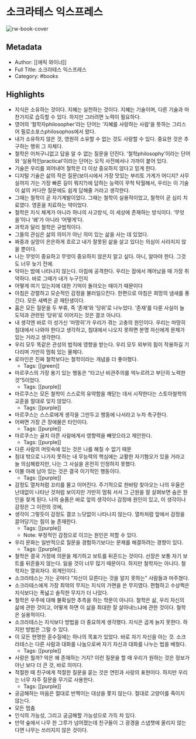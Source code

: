 # 소크라테스 익스프레스

![rw-book-cover](https://readwise-assets.s3.amazonaws.com/static/images/default-book-icon-1.a08c56e2fedd.png)

## Metadata
- Author: [[에릭 와이너]]
- Full Title: 소크라테스 익스프레스
- Category: #books

## Highlights
- 지식은 소유하는 것이다. 지혜는 실천하는 것이다. 지혜는 기술이며, 다른 기술과 마찬가지로 습득할 수 있다. 하지만 그러려면 노력이 필요하다.
- 영어의 ‘철학자philosopher’라는 단어는 ‘지혜를 사랑하는 사람’을 뜻하는 그리스어 필로소포스philosophos에서 왔다.
- 내가 소유하지 않은 것, 영원히 소유할 수 없는 것도 사랑할 수 있다. 중요한 것은 추구하는 행위 그 자체다.
- 철학은 어처구니없고 답을 알 수 없는 질문을 던진다. ‘철학philosophy’이라는 단어와 ‘실용적인practical’이라는 단어는 오직 사전에서나 가까이 붙어 있다.
- 기술은 우리를 꾀어내어 철학은 더 이상 중요하지 않다고 믿게 한다.
- 디지털 기술은 삶의 작은 질문(보이시에서 가장 맛있는 부리토 가게가 어디지? 사무실까지 가는 가장 빠른 길이 뭐지?)에 답하는 능력이 무척 탁월해서, 우리는 이 기술이 삶의 커다란 질문에도 쉽게 답해줄 거라고 생각한다.
- 그때는 철학이 곧 자기계발이었다. 그때는 철학이 실용적이었고, 철학이 곧 심리 치료였다. 영혼을 치료하는 약이었다.
- 철학은 지식 체계가 아니라 하나의 사고방식, 이 세상에 존재하는 방식이다. ‘무엇을’이나 ‘왜’가 아니라 ‘어떻게’다.
- 과학과 달리 철학은 규범적이다.
- 그들의 관심은 삶의 의미가 아닌 의미 있는 삶을 사는 데 있었다.
- 짜증과 실망이 은은하게 흐르고 내가 잘못된 삶을 살고 있다는 의심이 사라지지 않을 뿐이다.
- 나는 무엇이 중요하고 무엇이 중요하지 않은지 알고 싶다. 아니, 알아야 한다. 그것도 너무 늦기 전에.
- 악마는 밤에 나타나지 않는다. 아침에 공격한다. 우리는 잠에서 깨어났을 때 가장 취약하다. 바로 그때가 내가 누구인지
- 어떻게 여기 있는지에 대한 기억이 돌아오는 때이기 때문이다
- 아침은 강렬하고 모순적인 감정을 불러일으킨다. 한편으로 아침은 희망의 냄새를 풍긴다. 모든 새벽은 곧 재탄생이다.
- 흄은 모든 질문을 두 부류, 즉 ‘존재’와 ‘당위’로 나누었다. ‘존재’를 다룬 사실이 늘 도덕과 관련된 ‘당위’로 이어지는 것은 결코 아니다.
- 내 생각엔 바로 이 성가신 ‘마땅히’가 우리가 겪는 고충의 원인이다. 우리는 마땅히 침대에서 나와야 한다고 생각하고, 침대에서 나오지 못하면 분명 자신에게 문제가 있는 거라고 생각한다.
- 우리 모두 똑같은 관성의 법칙에 영향을 받는다. 우리 모두 외부의 힘이 작용하길 기다리며 가만히 멈춰 있는 물체다.
- 로마인은 진짜 철학보다는 철학이라는 개념을 더 좋아했다.
    - Tags: [[green]] 
- 마르쿠스의 가장 용기 있는 행동은 “타고난 비관주의를 억누르려고 부단히 노력한 것”5이었다.
    - Tags: [[purple]] 
- 마르쿠스는 모든 철학이 스스로의 유약함을 깨닫는 데서 시작한다는 스토아철학의 교훈을 절대로 잊지 않았다.
    - Tags: [[purple]] 
- 마르쿠스는 스스로에게 생각을 그만두고 행동에 나서라고 누차 촉구한다.
- 어쩌면 가장 큰 장애물은 타인이다.
    - Tags: [[purple]] 
- 마르쿠스는 골치 아픈 사람에게서 영향력을 빼앗으라고 제안한다.
    - Tags: [[purple]] 
- 다른 사람의 머릿속에 있는 것은 나를 해칠 수 없기 때문
- 침대 밖으로 나가지 못하는 내 무능력의 핵심에는 교활한 자기혐오가 있을 거라고 늘 의심해왔지만, 나는 그 사실을 온전히 인정하지 못했다.
- 이불 아래 남아 있는 것은 결국 이기적인 행동이다.
    - Tags: [[purple]] 
- 감정도 열차처럼 꼬리를 물고 이어진다. 주기적으로 한바탕 찾아오는 나의 우울은 난데없이 나타난 것처럼 보이지만 가만히 멈춰 서서 그 근원을 잘 살펴보면 숨은 원인을 찾게 된다. 나의 슬픔은 바로 앞의 생각이나 감정에 원인이 있고, 이 생각이나 감정은 그 이전의 것에,
- 생각이 그렇듯이 감정도 결코 느닷없이 나타나지 않는다. 열차처럼 앞에서 감정을 끌어당기는 힘이 늘 존재한다.
    - Tags: [[purple]] 
    - Note: 부정적인 감정으로 이끄는 원인은 피할 수 있다.
- 우리 문화는 일반적으로 질문을 경험하기보다는 문제를 해결하려는 경향이 있다.
    - Tags: [[purple]] 
- 철학은 결국 가정에 의문을 제기하고 보트를 뒤흔드는 것이다. 선장은 보통 자기 보트를 뒤흔들지 않는다. 잃을 것이 너무 많기 때문이다. 하지만 철학자는 아니다. 철학자는 열외자다. 외계인이다.
- 소크라테스는 가는 곳마다 “자신이 모른다는 것을 알지 못하는” 사람들과 마주쳤다.
- 소크라테스에게 가장 최악의 무지는 지식의 가면을 쓴 무지였다. 편협하고 수상쩍은 지식보다는 폭넓고 솔직한 무지가 더 나았다.
- 철학은 우주에 대해 불확실한 추측을 하는 학문이 아니다. 철학은 삶, 우리 자신의 삶에 관한 것이고, 어떻게 하면 이 삶을 최대한 잘 살아내느냐에 관한 것이다. 철학은 실용적이다.
- 소크라테스는 지식보다 방법을 더 중요하게 생각했다. 지식은 곱게 늙지 못한다. 하지만 방법은 그럴 수 있다.
- 이 모든 현명한 훈수질에는 하나의 목표가 있었다. 바로 자기 자신을 아는 것. 소크라테스는 다른 사람과 대화를 나눔으로써 자기 자신과 대화를 나누는 법을 배웠다.
    - Tags: [[purple]] 
- 사랑은 뭘까? 악은 왜 존재하는 거지? 이런 질문을 할 때 우리가 원하는 것은 정보가 아닌 보다 더 큰 것, 바로 의미다.
- 적절한 때 친구에게 적절한 질문을 묻는 것은 연민과 사랑의 표현이다. 하지만 우리는 너무 자주 질문을 무기로 사용한다.
    - Tags: [[purple]] 
- 궁금해하는 마음은 절대로 반짝이는 대상을 쫓지 않는다. 절대로 고양이를 죽이지 않는다.
- 모든 멈춤
- 인식의 가능성, 그리고 궁금해할 가능성으로 가득 차 있다.
- 만약 숲에서 나무 한 그루가 넘어졌는데 친구들이 그 광경을 스냅챗에 올리지 않는다면 나무는 쓰러지지 않은 것이다.
